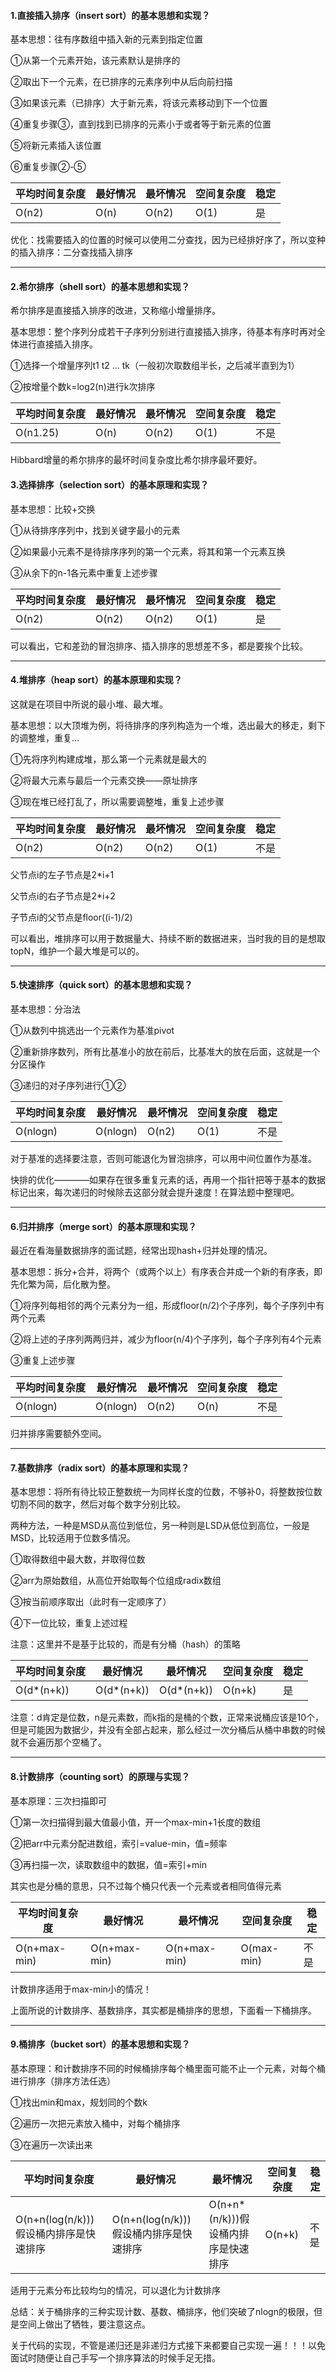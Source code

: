 #### 1.直接插入排序（insert sort）的基本思想和实现？

基本思想：往有序数组中插入新的元素到指定位置

①从第一个元素开始，该元素默认是排序的

②取出下一个元素，在已排序的元素序列中从后向前扫描

③如果该元素（已排序）大于新元素，将该元素移动到下一个位置

④重复步骤③，直到找到已排序的元素小于或者等于新元素的位置

⑤将新元素插入该位置

⑥重复步骤②-⑤

| 平均时间复杂度 | 最好情况 | 最坏情况 | 空间复杂度 | 稳定 |
| -------------- | -------- | -------- | ---------- | ---- |
| O(n2)          | O(n)     | O(n2)    | O(1)       | 是   |

优化：找需要插入的位置的时候可以使用二分查找，因为已经排好序了，所以变种的插入排序：二分查找插入排序

---



#### 2.希尔排序（shell sort）的基本思想和实现？

希尔排序是直接插入排序的改进，又称缩小增量排序。

基本思想：整个序列分成若干子序列分别进行直接插入排序，待基本有序时再对全体进行直接插入排序。

①选择一个增量序列t1 t2 ... tk（一般初次取数组半长，之后减半直到为1）

②按增量个数k=log2(n)进行k次排序

| 平均时间复杂度 | 最好情况 | 最坏情况 | 空间复杂度 | 稳定 |
| -------------- | -------- | -------- | ---------- | ---- |
| O(n1.25)       | O(n)     | O(n2)    | O(1)       | 不是 |

Hibbard增量的希尔排序的最坏时间复杂度比希尔排序最坏要好。

 

#### 3.选择排序（selection sort）的基本原理和实现？

基本思想：比较+交换

①从待排序序列中，找到关键字最小的元素

②如果最小元素不是待排序序列的第一个元素，将其和第一个元素互换

③从余下的n-1各元素中重复上述步骤

| 平均时间复杂度 | 最好情况 | 最坏情况 | 空间复杂度 | 稳定 |
| -------------- | -------- | -------- | ---------- | ---- |
| O(n2)          | O(n2)    | O(n2)    | O(1)       | 是   |

可以看出，它和差劲的冒泡排序、插入排序的思想差不多，都是要挨个比较。

---



#### 4.堆排序（heap sort）的基本原理和实现？

这就是在项目中所说的最小堆、最大堆。

基本思想：以大顶堆为例，将待排序的序列构造为一个堆，选出最大的移走，剩下的调整堆，重复...

①先将序列构建成堆，那么第一个元素就是最大的

②将最大元素与最后一个元素交换——原址排序

③现在堆已经打乱了，所以需要调整堆，重复上述步骤

| 平均时间复杂度 | 最好情况 | 最坏情况 | 空间复杂度 | 稳定 |
| -------------- | -------- | -------- | ---------- | ---- |
| O(n2)          | O(n2)    | O(n2)    | O(1)       | 不是 |

父节点i的左子节点是2*i+1

父节点i的右子节点是2*i+2

子节点i的父节点是floor((i-1)/2)

可以看出，堆排序可以用于数据量大、持续不断的数据进来，当时我的目的是想取topN，维护一个最大堆是可以的。

---



#### 5.快速排序（quick sort）的基本思想和实现？

基本思想：分治法

①从数列中挑选出一个元素作为基准pivot

②重新排序数列，所有比基准小的放在前后，比基准大的放在后面，这就是一个分区操作

③递归的对子序列进行①②

| 平均时间复杂度 | 最好情况 | 最坏情况 | 空间复杂度 | 稳定 |
| -------------- | -------- | -------- | ---------- | ---- |
| O(nlogn)       | O(nlogn) | O(n2)    | O(1)       | 不是 |

对于基准的选择要注意，否则可能退化为冒泡排序，可以用中间位置作为基准。

快排的优化————如果存在很多重复元素的话，再用一个指针把等于基本的数据标记出来，每次递归的时候除去这部分就会提升速度！在算法题中整理吧。

---



#### 6.归并排序（merge sort）的基本原理和实现？

最近在看海量数据排序的面试题，经常出现hash+归并处理的情况。

基本思想：拆分+合并，将两个（或两个以上）有序表合并成一个新的有序表，即先化繁为简，后化散为整。

①将序列每相邻的两个元素分为一组，形成floor(n/2)个子序列，每个子序列中有两个元素

②将上述的子序列两两归并，减少为floor(n/4)个子序列，每个子序列有4个元素

③重复上述步骤

| 平均时间复杂度 | 最好情况 | 最坏情况 | 空间复杂度 | 稳定 |
| -------------- | -------- | -------- | ---------- | ---- |
| O(nlogn)       | O(nlogn) | O(n2)    | O(n)       | 不是 |

归并排序需要额外空间。

---



#### 7.基数排序（radix sort）的基本原理和实现？

基本思想：将所有待比较正整数统一为同样长度的位数，不够补0，将整数按位数切割不同的数字，然后对每个数字分别比较。

两种方法，一种是MSD从高位到低位，另一种则是LSD从低位到高位，一般是MSD，比较适用于位数多情况。

①取得数组中最大数，并取得位数

②arr为原始数组，从高位开始取每个位组成radix数组

③按当前顺序取出（此时有一定顺序了）

④下一位比较，重复上述过程

注意：这里并不是基于比较的，而是有分桶（hash）的策略

| 平均时间复杂度 | 最好情况   | 最坏情况   | 空间复杂度 | 稳定 |
| -------------- | ---------- | ---------- | ---------- | ---- |
| O(d*(n+k))     | O(d*(n+k)) | O(d*(n+k)) | O(n+k)     | 是   |

注意：d肯定是位数，n是元素数，而k指的是桶的个数，正常来说桶应该是10个，但是可能因为数据少，并没有全部占起来，那么经过一次分桶后从桶中串数的时候就不会遍历那个空桶了。

---



#### 8.计数排序（counting sort）的原理与实现？

基本原理：三次扫描即可

①第一次扫描得到最大值最小值，开一个max-min+1长度的数组

②把arr中元素分配进数组，索引=value-min，值=频率

③再扫描一次，读取数组中的数据，值=索引+min

其实也是分桶的意思，只不过每个桶只代表一个元素或者相同值得元素

| 平均时间复杂度 | 最好情况     | 最坏情况     | 空间复杂度 | 稳定 |
| -------------- | ------------ | ------------ | ---------- | ---- |
| O(n+max-min)   | O(n+max-min) | O(n+max-min) | O(max-min) | 不是 |

计数排序适用于max-min小的情况！

上面所说的计数排序、基数排序，其实都是桶排序的思想，下面看一下桶排序。

---



#### 9.桶排序（bucket sort）的基本思想和实现？

基本原理：和计数排序不同的时候桶排序每个桶里面可能不止一个元素，对每个桶进行排序（排序方法任选）

①找出min和max，规划同的个数k

②遍历一次把元素放入桶中，对每个桶排序

③在遍历一次读出来

| 平均时间复杂度                         | 最好情况                               | 最坏情况                            | 空间复杂度 | 稳定 |
| -------------------------------------- | -------------------------------------- | ----------------------------------- | ---------- | ---- |
| O(n+n(log(n/k)))假设桶内排序是快速排序 | O(n+n(log(n/k)))假设桶内排序是快速排序 | O(n+n*(n/k)))假设桶内排序是快速排序 | O(n+k)     | 不是 |

适用于元素分布比较均匀的情况，可以退化为计数排序

 

总结：关于桶排序的三种实现计数、基数、桶排序，他们突破了nlogn的极限，但是空间上做出了牺牲，要注意这点。

关于代码的实现，不管是递归还是非递归方式接下来都要自己实现一遍！！！以免面试时随便让自己手写一个排序算法的时候手足无措。

 

 